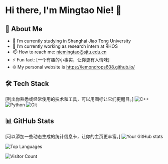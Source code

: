 # Hi there, I'm Mingtao Nie! 👋

## 🚀 About Me

-   🌱 I’m currently studying in Shanghai Jiao Tong University
-   🔭 I’m currently working as research intern at RHOS
-   📫 How to reach me: niemingtao@sjtu.edu.cn
-   ⚡ Fun fact: [一个有趣的小事实，让你更有人情味]
-   🌐 My personal website is https://lemondrops608.github.io/

## 🛠️ Tech Stack

[列出你熟悉或经常使用的技术和工具，可以用图标让它们更醒目。]
![C++](https://img.shields.io/badge/C++-00599C?style=for-the-badge&logo=cplusplus&logoColor=white)
![Python](https://img.shields.io/badge/Python-3776AB?style=for-the-badge&logo=python&logoColor=white)
![Git](https://img.shields.io/badge/Git-F05032?style=for-the-badge&logo=git&logoColor=white)
<!-- 更多技术栈图标可以参考 https://shields.io/ 或 https://simpleicons.org/ -->

## 📊 GitHub Stats

[可以添加一些动态生成的统计信息卡，让你的主页更丰富。]
![Your GitHub stats](https://github-readme-stats.vercel.app/api?username=你的用户名&show_icons=true&theme=radical)

![Top Languages](https://github-readme-stats.vercel.app/api/top-langs/?username=你的用户名&layout=compact&theme=radical)

![Visitor Count](https://visitor-badge.laobi.icu/badge?page_id=你的用户名.你的用户名) <!-- 这是一个显示主页访问次数的徽章 -->
